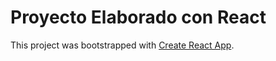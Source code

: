 # Proyecto Elaborado con React 
This project was bootstrapped with [Create React App](https://github.com/facebook/create-react-app).
